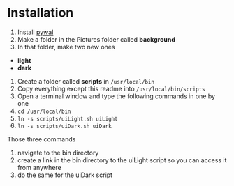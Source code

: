 # Installation

1. Install [pywal](https://github.com/dylanaraps/pywal)
1. Make a folder in the Pictures folder called **background**
1. In that folder, make two new ones
  * **light**
  * **dark**
1. Create a folder called **scripts** in `/usr/local/bin`
1. Copy everything except this readme into `/usr/local/bin/scripts`
1. Open a terminal window and type the following commands in one by one
  1. `cd /usr/local/bin`
  1. `ln -s scripts/uiLight.sh uiLight`
  1. `ln -s scripts/uiDark.sh uiDark`


Those three commands

1. navigate to the bin directory
1. create a link in the bin directory to the uiLight script so you can access it from anywhere
1. do the same for the uiDark script
